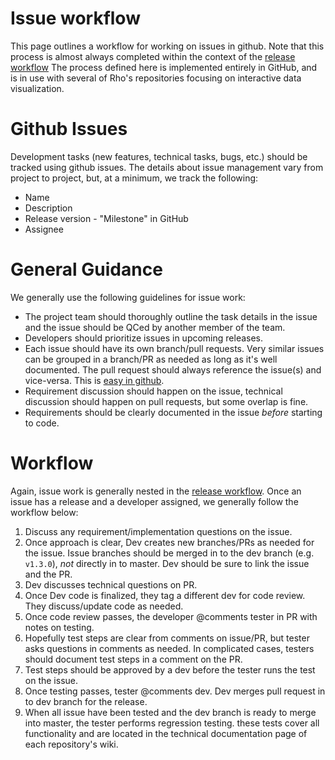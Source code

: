# Issue workflow
This page outlines a workflow for working on issues in github. Note that this process is almost always completed within the context of the [release workflow](https://github.com/RhoInc/open-source-handbook/blob/master/workflow/releases/README.md) The process defined here is implemented entirely in GitHub, and is in use with several of Rho's repositories focusing on interactive data visualization.

# Github Issues
Development tasks (new features, technical tasks, bugs, etc.) should be tracked using github issues. The details about issue management vary from project to project, but, at a minimum, we track the following:
- Name
- Description
- Release version - "Milestone" in GitHub
- Assignee

# General Guidance
We generally use the following guidelines for issue work: 
- The project team should thoroughly outline the task details in the issue and the issue should be QCed by another member of the team.
- Developers should prioritize issues in upcoming releases. 
- Each issue should have its own branch/pull requests. Very similar issues can be grouped in a branch/PR as needed as long as it's well documented. The pull request should always reference the issue(s) and vice-versa. This is [easy in github](https://github.com/blog/831-issues-2-0-the-next-generation).
- Requirement discussion should happen on the issue, technical discussion should happen on pull requests, but some overlap is fine. 
- Requirements should be clearly documented in the issue _before_ starting to code. 

# Workflow
Again, issue work is generally nested in the [release workflow](https://github.com/RhoInc/open-source-handbook/blob/master/workflow/releases/README.md). Once an issue has a release and a developer assigned, we generally follow the workflow below: 

1. Discuss any requirement/implementation questions on the issue. 
2. Once approach is clear, Dev creates new branches/PRs as needed for the issue. Issue branches should be merged in to the dev branch (e.g. `v1.3.0`), _not_ directly in to master. Dev should be sure to link the issue and the PR. 
3. Dev discusses technical questions on PR. 
4. Once Dev code is finalized, they tag a different dev for code review. They discuss/update code as needed.
5. Once code review passes, the developer @comments tester in PR with notes on testing.
6. Hopefully test steps are clear from comments on issue/PR, but tester asks questions in comments as needed. In complicated cases, testers should document test steps in a comment on the PR.
7. Test steps should be approved by a dev before the tester runs the test on the issue.
8. Once testing passes, tester @comments dev. Dev merges pull request in to dev branch for the release. 
9. When all issue have been tested and the dev branch is ready to merge into master, the tester performs regression testing. these tests cover all functionality and are located in the technical documentation page of each repository's wiki.
